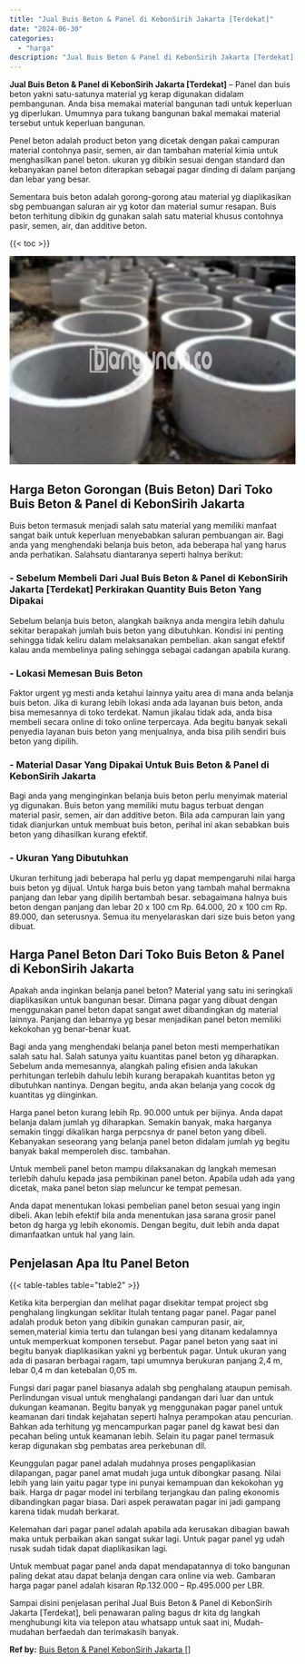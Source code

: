 ```yaml
---
title: "Jual Buis Beton & Panel di KebonSirih Jakarta [Terdekat]"
date: "2024-06-30"
categories: 
  - "harga"
description: "Jual Buis Beton & Panel di KebonSirih Jakarta [Terdekat]. Sampai disini penjelasan perihal Jual Buis Beton & Panel di KebonSirih Jakarta [Terdekat], beli p..."
---
```


**Jual Buis Beton & Panel di KebonSirih Jakarta \[Terdekat\]** – Panel dan buis beton yakni satu-satunya material yg kerap digunakan didalam pembangunan. Anda bisa memakai material bangunan tadi untuk keperluan yg diperlukan. Umumnya para tukang bangunan bakal memakai material tersebut untuk keperluan bangunan.

Penel beton adalah product beton yang dicetak dengan pakai campuran material contohnya pasir, semen, air dan tambahan material kimia untuk menghasilkan panel beton. ukuran yg dibikin sesuai dengan standard dan kebanyakan panel beton diterapkan sebagai pagar dinding di dalam panjang dan lebar yang besar.

Sementara buis beton adalah gorong-gorong atau material yg diaplikasikan sbg pembuangan saluran air yg kotor dan material sumur resapan. Buis beton terhitung dibikin dg gunakan salah satu material khusus contohnya pasir, semen, air, dan additive beton.

{{< toc >}}

![Jual Buis Beton & Panel di KebonSirih Jakarta [Terdekat]](/images/jual-panel-buis-beton-murah-13.png)

## Harga Beton Gorongan (Buis Beton) Dari Toko Buis Beton & Panel di KebonSirih Jakarta

Buis beton termasuk menjadi salah satu material yang memiliki manfaat sangat baik untuk keperluan menyebabkan saluran pembuangan air. Bagi anda yang menghendaki belanja buis beton, ada beberapa hal yang harus anda perhatikan. Salahsatu diantaranya seperti halnya berikut:

### \- Sebelum Membeli Dari Jual Buis Beton & Panel di KebonSirih Jakarta \[Terdekat\] Perkirakan Quantity Buis Beton Yang Dipakai

Sebelum belanja buis beton, alangkah baiknya anda mengira lebih dahulu sekitar berapakah jumlah buis beton yang dibutuhkan. Kondisi ini penting sehingga tidak keliru dalam melaksanakan pembelian. akan sangat efektif kalau anda membelinya paling sehingga sebagai cadangan apabila kurang.

### \- Lokasi Memesan Buis Beton

Faktor urgent yg mesti anda ketahui lainnya yaitu area di mana anda belanja buis beton. Jika di kurang lebih lokasi anda ada layanan buis beton, anda bisa memesannya di toko terdekat. Namun jikalau tidak ada, anda bisa membeli secara online di toko online terpercaya. Ada begitu banyak sekali penyedia layanan buis beton yang menjualnya, anda bisa pilih sendiri buis beton yang dipilih.

### \- Material Dasar Yang Dipakai Untuk Buis Beton & Panel di KebonSirih Jakarta

Bagi anda yang menginginkan belanja buis beton perlu menyimak material yg digunakan. Buis beton yang memiliki mutu bagus terbuat dengan material pasir, semen, air dan additive beton. Bila ada campuran lain yang tidak dianjurkan untuk membuat buis beton, perihal ini akan sebabkan buis beton yang dihasilkan kurang efektif.

### \- Ukuran Yang Dibutuhkan

Ukuran terhitung jadi beberapa hal perlu yg dapat mempengaruhi nilai harga buis beton yg dijual. Untuk harga buis beton yang tambah mahal bermakna panjang dan lebar yang dipilih bertambah besar. sebagaimana halnya buis beton dengan panjang dan lebar 20 x 100 cm Rp. 64.000, 20 x 100 cm Rp. 89.000, dan seterusnya. Semua itu menyelaraskan dari size buis beton yang dibuat.

## Harga Panel Beton Dari Toko Buis Beton & Panel di KebonSirih Jakarta

Apakah anda inginkan belanja panel beton? Material yang satu ini seringkali diaplikasikan untuk bangunan besar. Dimana pagar yang dibuat dengan menggunakan panel beton dapat sangat awet dibandingkan dg material lainnya. Panjang dan lebarnya yg besar menjadikan panel beton memiliki kekokohan yg benar-benar kuat.

Bagi anda yang menghendaki belanja panel beton mesti memperhatikan salah satu hal. Salah satunya yaitu kuantitas panel beton yg diharapkan. Sebelum anda memesannya, alangkah paling efisien anda lakukan perhitungan terlebih dahulu lebih kurang berapakah kuantitas beton yg dibutuhkan nantinya. Dengan begitu, anda akan belanja yang cocok dg kuantitas yg diinginkan.

Harga panel beton kurang lebih Rp. 90.000 untuk per bijinya. Anda dapat belanja dalam jumlah yg diharapkan. Semakin banyak, maka harganya semakin tinggi dikalikan harga perpcsnya dr panel beton yang dibeli. Kebanyakan seseorang yang belanja panel beton didalam jumlah yg begitu banyak bakal memperoleh disc. tambahan.

Untuk membeli panel beton mampu dilaksanakan dg langkah memesan terlebih dahulu kepada jasa pembikinan panel beton. Apabila udah ada yang dicetak, maka panel beton siap meluncur ke tempat pemesan.

Anda dapat menentukan lokasi pembelian panel beton sesuai yang ingin dibeli. Akan lebih efektif bila anda menentukan jasa sarana grosir panel beton dg harga yg lebih ekonomis. Dengan begitu, duit lebih anda dapat dimanfaatkan untuk hal yang lain.

## Penjelasan Apa Itu Panel Beton

{{< table-tables table="table2" >}}

Ketika kita berpergian dan melihat pagar disekitar tempat project sbg penghalang lingkungan seklitar Itulah tentang pagar panel. Pagar panel adalah produk beton yang dibikin gunakan campuran pasir, air, semen,material kimia tertu dan tulangan besi yang ditanam kedalamnya untuk memperkuat komponen tersebut. Pagar panel beton yang saat ini begitu banyak diaplikasikan yakni yg berbentuk pagar. Untuk ukuran yang ada di pasaran berbagai ragam, tapi umumnya berukuran panjang 2,4 m, lebar 0,4 m dan ketebalan 0,05 m.

Fungsi dari pagar panel biasanya adalah sbg penghalang ataupun pemisah. Perlindungan visual untuk menghalangi pandangan dari luar dan untuk dukungan keamanan. Begitu banyak yg menggunakan pagar panel untuk keamanan dari tindak kejahatan seperti halnya perampokan atau pencurian. Bahkan ada terhitung yg mencampurkan pagar panel dg kawat besi dan pecahan beling untuk keamanan lebih. Selain itu pagar panel termasuk kerap digunakan sbg pembatas area perkebunan dll.

Keunggulan pagar panel adalah mudahnya proses pengaplikasian dilapangan, pagar panel amat mudah juga untuk dibongkar pasang. Nilai lebih yang lain yaitu pagar type ini punyai kemampuan dan kekokohan yg baik. Harga dr pagar model ini terbilang terjangkau dan paling ekonomis dibandingkan pagar biasa. Dari aspek perawatan pagar ini jadi gampang karena tidak mudah berkarat.

Kelemahan dari pagar panel adalah apabila ada kerusakan dibagian bawah maka untuk perbaikan akan sangat sukar lagi. Untuk pagar panel yg udah rusak sudah tidak dapat diaplikasikan lagi.

Untuk membuat pagar panel anda dapat mendapatannya di toko bangunan paling dekat atau dapat belanja dengan cara online via web. Gambaran harga pagar panel adalah kisaran Rp.132.000 – Rp.495.000 per LBR.

Sampai disini penjelasan perihal Jual Buis Beton & Panel di KebonSirih Jakarta \[Terdekat\], beli penawaran paling bagus dr kita dg langkah menghubungi kita via telepon atau whatsapp untuk saat ini, Mudah-mudahan berfaedah dan terimakasih banyak.

**Ref by:** [Buis Beton & Panel KebonSirih Jakarta []](https://id.wikipedia.org/wiki/Buis)
